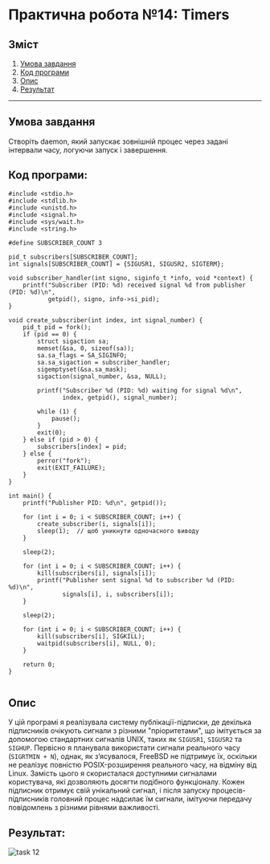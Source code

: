 # Практична робота №14: Timers

## Зміст
1. [Умова завдання](#умова-завдання)
2. [Код програми](#код-програми)
3. [Опис](#опис)
4. [Результат](#результат)

---
## Умова завдання
Створіть daemon, який запускає зовнішній процес через задані інтервали часу, логуючи запуск і завершення.
## Код програми:

```
#include <stdio.h>
#include <stdlib.h>
#include <unistd.h>
#include <signal.h>
#include <sys/wait.h>
#include <string.h>

#define SUBSCRIBER_COUNT 3

pid_t subscribers[SUBSCRIBER_COUNT];
int signals[SUBSCRIBER_COUNT] = {SIGUSR1, SIGUSR2, SIGTERM};

void subscriber_handler(int signo, siginfo_t *info, void *context) {
    printf("Subscriber (PID: %d) received signal %d from publisher (PID: %d)\n",
           getpid(), signo, info->si_pid);
}

void create_subscriber(int index, int signal_number) {
    pid_t pid = fork();
    if (pid == 0) {
        struct sigaction sa;
        memset(&sa, 0, sizeof(sa));
        sa.sa_flags = SA_SIGINFO;
        sa.sa_sigaction = subscriber_handler;
        sigemptyset(&sa.sa_mask);
        sigaction(signal_number, &sa, NULL);

        printf("Subscriber %d (PID: %d) waiting for signal %d\n",
               index, getpid(), signal_number);

        while (1) {
            pause();
        }
        exit(0);
    } else if (pid > 0) {
        subscribers[index] = pid;
    } else {
        perror("fork");
        exit(EXIT_FAILURE);
    }
}

int main() {
    printf("Publisher PID: %d\n", getpid());

    for (int i = 0; i < SUBSCRIBER_COUNT; i++) {
        create_subscriber(i, signals[i]);
        sleep(1);  // щоб уникнути одночасного виводу
    }

    sleep(2);

    for (int i = 0; i < SUBSCRIBER_COUNT; i++) {
        kill(subscribers[i], signals[i]);
        printf("Publisher sent signal %d to subscriber %d (PID: %d)\n",
               signals[i], i, subscribers[i]);
    }

    sleep(2);

    for (int i = 0; i < SUBSCRIBER_COUNT; i++) {
        kill(subscribers[i], SIGKILL);
        waitpid(subscribers[i], NULL, 0);
    }

    return 0;
}


```

## Опис
У цій програмі я реалізувала систему публікації-підписки, де декілька підписників очікують сигнали з різними "пріоритетами", що імітується за допомогою стандартних сигналів UNIX, таких як `SIGUSR1`, `SIGUSR2` та `SIGHUP`. Первісно я планувала використати сигнали реального часу (`SIGRTMIN + N`), однак, як з’ясувалося, FreeBSD не підтримує їх, оскільки не реалізує повністю POSIX-розширення реального часу, на відміну від Linux. Замість цього я скористалася доступними сигналами користувача, які дозволяють досягти подібного функціоналу. Кожен підписник отримує свій унікальний сигнал, і після запуску процесів-підписників головний процес надсилає їм сигнали, імітуючи передачу повідомлень з різними рівнями важливості.


## Результат:
![task 12](task12.png)

